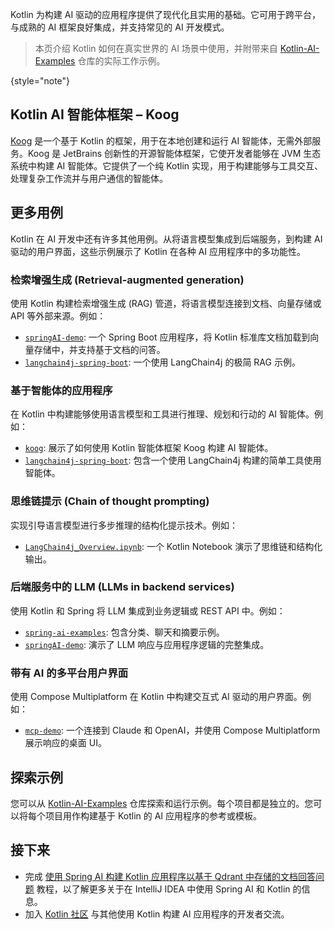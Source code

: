 [//]: # (title: Kotlin 用于 AI 驱动的应用程序开发)

Kotlin 为构建 AI 驱动的应用程序提供了现代化且实用的基础。它可用于跨平台，与成熟的 AI 框架良好集成，并支持常见的 AI 开发模式。

> 本页介绍 Kotlin 如何在真实世界的 AI 场景中使用，并附带来自
> [Kotlin-AI-Examples](https://github.com/Kotlin/Kotlin-AI-Examples) 仓库的实际工作示例。
> 
{style="note"}

## Kotlin AI 智能体框架 – Koog

[Koog](https://koog.ai) 是一个基于 Kotlin 的框架，用于在本地创建和运行 AI 智能体，无需外部服务。Koog 是 JetBrains 创新性的开源智能体框架，它使开发者能够在 JVM 生态系统中构建 AI 智能体。它提供了一个纯 Kotlin 实现，用于构建能够与工具交互、处理复杂工作流并与用户通信的智能体。

## 更多用例

Kotlin 在 AI 开发中还有许多其他用例。从将语言模型集成到后端服务，到构建 AI 驱动的用户界面，这些示例展示了 Kotlin 在各种 AI 应用程序中的多功能性。

### 检索增强生成 (Retrieval-augmented generation) 

使用 Kotlin 构建检索增强生成 (RAG) 管道，将语言模型连接到文档、向量存储或 API 等外部来源。例如：

* [`springAI-demo`](https://github.com/Kotlin/Kotlin-AI-Examples/tree/master/projects/spring-ai/springAI-demo): 一个 Spring Boot 应用程序，将 Kotlin 标准库文档加载到向量存储中，并支持基于文档的问答。
* [`langchain4j-spring-boot`](https://github.com/Kotlin/Kotlin-AI-Examples/tree/master/projects/langchain4j/langchain4j-spring-boot): 一个使用 LangChain4j 的极简 RAG 示例。

### 基于智能体的应用程序

在 Kotlin 中构建能够使用语言模型和工具进行推理、规划和行动的 AI 智能体。例如：

* [`koog`](https://github.com/JetBrains/koog): 展示了如何使用 Kotlin 智能体框架 Koog 构建 AI 智能体。
* [`langchain4j-spring-boot`](https://github.com/Kotlin/Kotlin-AI-Examples/tree/master/projects/langchain4j/langchain4j-spring-boot): 包含一个使用 LangChain4j 构建的简单工具使用智能体。

### 思维链提示 (Chain of thought prompting)

实现引导语言模型进行多步推理的结构化提示技术。例如：

* [`LangChain4j_Overview.ipynb`](https://github.com/Kotlin/Kotlin-AI-Examples/blob/master/notebooks/langchain4j/LangChain4j_Overview.ipynb): 一个 Kotlin Notebook 演示了思维链和结构化输出。

### 后端服务中的 LLM (LLMs in backend services)

使用 Kotlin 和 Spring 将 LLM 集成到业务逻辑或 REST API 中。例如：

* [`spring-ai-examples`](https://github.com/Kotlin/Kotlin-AI-Examples/tree/master/projects/spring-ai/spring-ai-examples): 包含分类、聊天和摘要示例。
* [`springAI-demo`](https://github.com/Kotlin/Kotlin-AI-Examples/tree/master/projects/spring-ai/springAI-demo): 演示了 LLM 响应与应用程序逻辑的完整集成。

### 带有 AI 的多平台用户界面

使用 Compose Multiplatform 在 Kotlin 中构建交互式 AI 驱动的用户界面。例如：

* [`mcp-demo`](https://github.com/Kotlin/Kotlin-AI-Examples/tree/master/projects/mcp/mcp-demo): 一个连接到 Claude 和 OpenAI，并使用 Compose Multiplatform 展示响应的桌面 UI。

## 探索示例

您可以从 [Kotlin-AI-Examples](https://github.com/Kotlin/Kotlin-AI-Examples) 仓库探索和运行示例。每个项目都是独立的。您可以将每个项目用作构建基于 Kotlin 的 AI 应用程序的参考或模板。

## 接下来

* 完成 [使用 Spring AI 构建 Kotlin 应用程序以基于 Qdrant 中存储的文档回答问题](spring-ai-guide.md)
  教程，以了解更多关于在 IntelliJ IDEA 中使用 Spring AI 和 Kotlin 的信息。
* 加入 [Kotlin 社区](https://kotlinlang.org/community/) 与其他使用 Kotlin 构建 AI 应用程序的开发者交流。